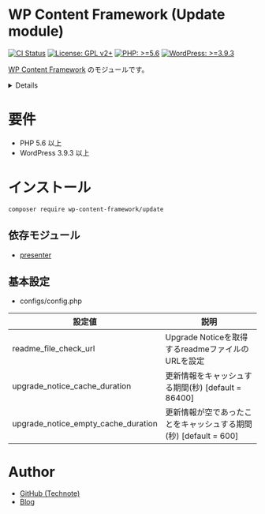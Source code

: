 # WP Content Framework (Update module)

[![CI Status](https://github.com/wp-content-framework/update/workflows/CI/badge.svg)](https://github.com/wp-content-framework/update/actions)
[![License: GPL v2+](https://img.shields.io/badge/License-GPL%20v2%2B-blue.svg)](http://www.gnu.org/licenses/gpl-2.0.html)
[![PHP: >=5.6](https://img.shields.io/badge/PHP-%3E%3D5.6-orange.svg)](http://php.net/)
[![WordPress: >=3.9.3](https://img.shields.io/badge/WordPress-%3E%3D3.9.3-brightgreen.svg)](https://wordpress.org/)

[WP Content Framework](https://github.com/wp-content-framework/core) のモジュールです。

<!-- START doctoc generated TOC please keep comment here to allow auto update -->
<!-- DON'T EDIT THIS SECTION, INSTEAD RE-RUN doctoc TO UPDATE -->
<details>
<summary>Details</summary>

- [要件](#%E8%A6%81%E4%BB%B6)
- [インストール](#%E3%82%A4%E3%83%B3%E3%82%B9%E3%83%88%E3%83%BC%E3%83%AB)
  - [依存モジュール](#%E4%BE%9D%E5%AD%98%E3%83%A2%E3%82%B8%E3%83%A5%E3%83%BC%E3%83%AB)
  - [基本設定](#%E5%9F%BA%E6%9C%AC%E8%A8%AD%E5%AE%9A)
- [Author](#author)

</details>
<!-- END doctoc generated TOC please keep comment here to allow auto update -->

# 要件
- PHP 5.6 以上
- WordPress 3.9.3 以上

# インストール

``` composer require wp-content-framework/update ```

## 依存モジュール
* [presenter](https://github.com/wp-content-framework/presenter)

## 基本設定
- configs/config.php

|設定値|説明|
|---|---|
|readme_file_check_url|Upgrade Noticeを取得するreadmeファイルのURLを設定|
|upgrade_notice_cache_duration|更新情報をキャッシュする期間(秒) \[default = 86400]|
|upgrade_notice_empty_cache_duration|更新情報が空であったことをキャッシュする期間(秒) \[default = 600]|

# Author
- [GitHub (Technote)](https://github.com/technote-space)
- [Blog](https://technote.space)
